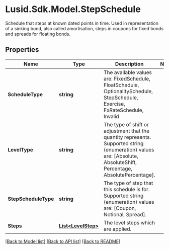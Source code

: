 # Lusid.Sdk.Model.StepSchedule
Schedule that steps at known dated points in time.  Used in representation of a sinking bond, also called amortisation, steps in coupons for fixed bonds and spreads for floating bonds.

## Properties

Name | Type | Description | Notes
------------ | ------------- | ------------- | -------------
**ScheduleType** | **string** | The available values are: FixedSchedule, FloatSchedule, OptionalitySchedule, StepSchedule, Exercise, FxRateSchedule, Invalid | 
**LevelType** | **string** | The type of shift or adjustment that the quantity represents.    Supported string (enumeration) values are: [Absolute, AbsoluteShift, Percentage, AbsolutePercentage]. | 
**StepScheduleType** | **string** | The type of step that this schedule is for.  Supported string (enumeration) values are: [Coupon, Notional, Spread]. | 
**Steps** | [**List&lt;LevelStep&gt;**](LevelStep.md) | The level steps which are applied. | 

[[Back to Model list]](../README.md#documentation-for-models) [[Back to API list]](../README.md#documentation-for-api-endpoints) [[Back to README]](../README.md)

